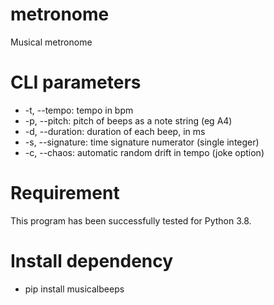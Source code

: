 # metronome
Musical metronome

# CLI parameters
* -t, --tempo:        tempo in bpm
* -p, --pitch:        pitch of beeps as a note string (eg A4)
* -d, --duration:     duration of each beep, in ms
* -s, --signature:    time signature numerator (single integer)
* -c, --chaos:        automatic random drift in tempo (joke option)

# Requirement
This program has been successfully tested for Python 3.8.

# Install dependency
* pip install musicalbeeps

